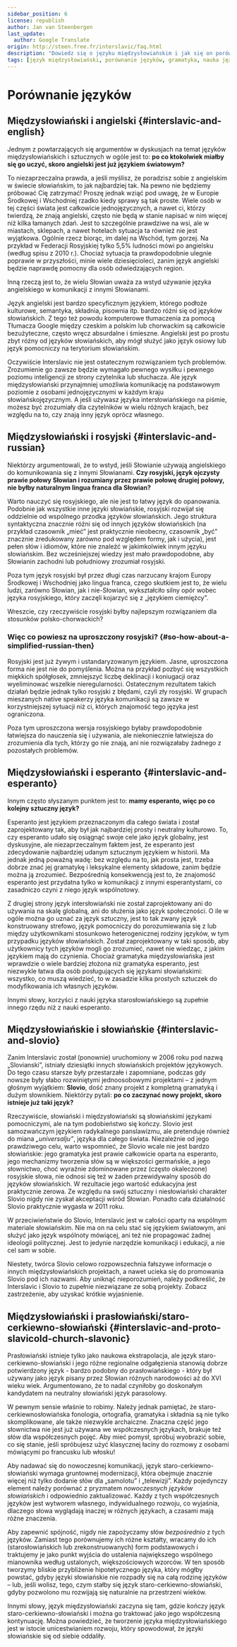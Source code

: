 ```yaml
---
sidebar_position: 6
license: republish
author: Jan van Steenbergen
last_update:
  author: Google Translate
origin: http://steen.free.fr/interslavic/faq.html
description: "Dowiedz się o języku międzysłowiańskim i jak się on porównuje z innymi językami, w tym angielskim, rosyjskim, esperanto, słowio i prasłowiańskim/staro-cerkiewno-słowiańskim."
tags: [język międzysłowiański, porównanie języków, gramatyka, nauka języka]
---
```


# Porównanie języków

## Międzysłowiański i angielski \{#interslavic-and-english}

Jednym z powtarzających się argumentów w dyskusjach na temat języków międzysłowiańskich i sztucznych w ogóle jest to: **po co ktokolwiek miałby się go uczyć, skoro angielski jest już językiem światowym?**

To niezaprzeczalna prawda, a jeśli myślisz, że poradzisz sobie z angielskim w świecie słowiańskim, to jak najbardziej tak. Na pewno nie będziemy próbować Cię zatrzymać! Proszę jednak wziąć pod uwagę, że w Europie Środkowej i Wschodniej rzadko kiedy sprawy są tak proste. Wiele osób w tej części świata jest całkowicie jednojęzycznych, a nawet ci, którzy twierdzą, że znają angielski, często nie będą w stanie napisać w nim więcej niż kilka łamanych zdań. Jest to szczególnie prawdziwe na wsi, ale w miastach, sklepach, a nawet hotelach sytuacja ta również nie jest wyjątkowa. Ogólnie rzecz biorąc, im dalej na Wschód, tym gorzej. Na przykład w Federacji Rosyjskiej tylko 5,5% ludności mówi po angielsku (według spisu z 2010 r.). Chociaż sytuacja ta prawdopodobnie ulegnie poprawie w przyszłości, minie wiele dziesięcioleci, zanim język angielski będzie naprawdę pomocny dla osób odwiedzających region.

Inną rzeczą jest to, że wielu Słowian uważa za wstyd używanie języka angielskiego w komunikacji z innymi Słowianami.

Język angielski jest bardzo specyficznym językiem, którego podłoże kulturowe, semantyka, składnia, pisownia itp. bardzo różni się od języków słowiańskich. Z tego też powodu komputerowe tłumaczenia za pomocą Tłumacza Google między czeskim a polskim lub chorwackim są całkowicie bezużyteczne, często wręcz absurdalne i śmieszne. Angielski jest po prostu zbyt różny od języków słowiańskich, aby mógł służyć jako język osiowy lub język pomocniczy na terytorium słowiańskim.

Oczywiście Interslavic nie jest ostatecznym rozwiązaniem tych problemów. Zrozumienie go zawsze będzie wymagało pewnego wysiłku i pewnego poziomu inteligencji ze strony czytelnika lub słuchacza. Ale język międzysłowiański przynajmniej umożliwia komunikację na podstawowym poziomie z osobami jednojęzycznymi w każdym kraju słowiańskojęzycznym. A jeśli używasz języka intersłowiańskiego na piśmie, możesz być zrozumiały dla czytelników w wielu różnych krajach, bez względu na to, czy znają inny język oprócz własnego.

## Międzysłowiański i rosyjski \{#interslavic-and-russian}

Niektórzy argumentowali, że to wstyd, jeśli Słowianie używają angielskiego do komunikowania się z innymi Słowianami. **Czy rosyjski, język ojczysty prawie połowy Słowian i rozumiany przez prawie połowę drugiej połowy, nie byłby naturalnym lingua franca dla Słowian?**

Warto nauczyć się rosyjskiego, ale nie jest to łatwy język do opanowania. Podobnie jak wszystkie inne języki słowiańskie, rosyjski rozwijał się oddzielnie od wspólnego przodka języków słowiańskich. Jego struktura syntaktyczna znacznie różni się od innych języków słowiańskich (na przykład czasownik „mieć” jest praktycznie nieobecny, czasownik „być” znacznie zredukowany zarówno pod względem formy, jak i użycia), jest pełen słów i idiomów, które nie znaleźć w jakimkolwiek innym języku słowiańskim. Bez wcześniejszej wiedzy jest mało prawdopodobne, aby Słowianin zachodni lub południowy zrozumiał rosyjski.

Poza tym język rosyjski był przez długi czas narzucany krajom Europy Środkowej i Wschodniej jako lingua franca, czego skutkiem jest to, że wielu ludzi, zarówno Słowian, jak i nie-Słowian, wykształciło silny opór wobec języka rosyjskiego, który zaczęli kojarzyć się z „językiem ciemiężcy”.

Wreszcie, czy rzeczywiście rosyjski byłby najlepszym rozwiązaniem dla stosunków polsko-chorwackich?

### Więc co powiesz na uproszczony rosyjski? \{#so-how-about-a-simplified-russian-then}

Rosyjski jest już żywym i ustandaryzowanym językiem. Jasne, uproszczona forma nie jest nie do pomyślenia. Można na przykład pozbyć się wszystkich miękkich spółgłosek, zmniejszyć liczbę deklinacji i koniugacji oraz wyeliminować wszelkie nieregularności. Ostatecznym rezultatem takich działań będzie jednak tylko rosyjski z błędami, czyli zły rosyjski. W grupach mieszanych native speakerzy języka komunikacji są zawsze w korzystniejszej sytuacji niż ci, których znajomość tego języka jest ograniczona.

Poza tym uproszczona wersja rosyjskiego byłaby prawdopodobnie łatwiejsza do nauczenia się i używania, ale niekoniecznie łatwiejsza do zrozumienia dla tych, którzy go nie znają, ani nie rozwiązałaby żadnego z pozostałych problemów.

## Międzysłowiański i esperanto \{#interslavic-and-esperanto}

Innym często słyszanym punktem jest to: **mamy esperanto, więc po co kolejny sztuczny język?**

Esperanto jest językiem przeznaczonym dla całego świata i został zaprojektowany tak, aby był jak najbardziej prosty i neutralny kulturowo. To, czy esperanto udało się osiągnąć swoje cele jako język globalny, jest dyskusyjne, ale niezaprzeczalnym faktem jest, że esperanto jest zdecydowanie najbardziej udanym sztucznym językiem w historii. Ma jednak jedną poważną wadę: bez względu na to, jak prosta jest, trzeba dobrze znać jej gramatykę i leksykalne elementy składowe, zanim będzie można ją zrozumieć. Bezpośrednią konsekwencją jest to, że znajomość esperanto jest przydatna tylko w komunikacji z innymi esperantystami, co zasadniczo czyni z niego język wspólnotowy.

Z drugiej strony język intersłowiański nie został zaprojektowany ani do używania na skalę globalną, ani do służenia jako język społeczności. O ile w ogóle można go uznać za język sztuczny, jest to tak zwany język konstruowany strefowo, język pomocniczy do porozumiewania się z lub między użytkownikami stosunkowo heterogenicznej rodziny języków, w tym przypadku języków słowiańskich. Został zaprojektowany w taki sposób, aby użytkownicy tych języków mogli go zrozumieć, nawet nie wiedząc, z jakim językiem mają do czynienia. Chociaż gramatyka międzysłowiańska jest wprawdzie o wiele bardziej złożona niż gramatyka esperanto, jest niezwykle łatwa dla osób posługujących się językami słowiańskimi: wszystko, co muszą wiedzieć, to w zasadzie kilka prostych sztuczek do modyfikowania ich własnych języków.

Innymi słowy, korzyści z nauki języka starosłowiańskiego są zupełnie innego rzędu niż z nauki esperanto.

## Międzysłowiańskie i słowiańskie \{#interslavic-and-slovio}

Zanim Interslavic został (ponownie) uruchomiony w 2006 roku pod nazwą „Slovianski”, istniały dziesiątki innych słowiańskich projektów językowych. Do tego czasu starsze były przestarzałe i zapomniane, podczas gdy nowsze były słabo rozwiniętymi jednoosobowymi projektami – z jednym głośnym wyjątkiem: **Slovio**, dość znany projekt z kompletną gramatyką i dużym słownikiem. Niektórzy pytali: **po co zaczynać nowy projekt, skoro istnieje już taki język?**

Rzeczywiście, słowiański i międzysłowiański są słowiańskimi językami pomocniczymi, ale na tym podobieństwo się kończy. Slovio jest samozwańczym językiem radykalnego panslawizmu, ale pretenduje również do miana _„universalju”_, języka dla całego świata. Niezależnie od jego prawdziwego celu, warto wspomnieć, że Slovio wcale nie jest bardzo słowiańskie: jego gramatyka jest prawie całkowicie oparta na esperanto, jego mechanizmy tworzenia słów są w większości germańskie, a jego słownictwo, choć wyraźnie zdominowane przez (często okaleczone) rosyjskie słowa, nie odnosi się też w żaden przewidywalny sposób do języków słowiańskich. W rezultacie jego wartość edukacyjna jest praktycznie zerowa. Ze względu na swój sztuczny i niesłowiański charakter Slovio nigdy nie zyskał akceptacji wśród Słowian. Ponadto cała działalność Slovio praktycznie wygasła w 2011 roku.

W przeciwieństwie do Slovio, Interslavic jest w całości oparty na wspólnym materiale słowiańskim. Nie ma on na celu stać się językiem światowym, ani służyć jako język wspólnoty mówiącej, ani też nie propagować żadnej ideologii politycznej. Jest to jedynie narzędzie komunikacji i edukacji, a nie cel sam w sobie.

Niestety, twórca Slovio celowo rozpowszechnia fałszywe informacje o innych międzysłowiańskich projektach, a nawet ucieka się do promowania Slovio pod ich nazwami. Aby uniknąć nieporozumień, należy podkreślić, że Interslavic i Slovio to zupełnie niezwiązane ze sobą projekty. Zobacz zastrzeżenie, aby uzyskać krótkie wyjaśnienie.

## Międzysłowiański i prasłowiański/staro-cerkiewno-słowiański \{#interslavic-and-proto-slavicold-church-slavonic}

Prasłowiański istnieje tylko jako naukowa ekstrapolacja, ale język staro-cerkiewno-słowiański i jego różne regionalne odgałęzienia stanowią dobrze potwierdzony język - bardzo podobny do prasłowiańskiego - który był używany jako język pisany przez Słowian różnych narodowości aż do XVI wieku wiek. Argumentowano, że to nadal czyniłoby go doskonałym kandydatem na neutralny słowiański język parasolowy.

W pewnym sensie właśnie to robimy. Należy jednak pamiętać, że staro-cerkiewnosłowiańska fonologia, ortografia, gramatyka i składnia są nie tylko skomplikowane, ale także niezwykle archaiczne. Znaczna część jego słownictwa nie jest już używana we współczesnych językach, brakuje też słów dla współczesnych pojęć. Aby mieć pomysł, spróbuj wyobrazić sobie, co się stanie, jeśli spróbujesz użyć klasycznej łaciny do rozmowy z osobami mówiącymi po francusku lub włosku!

Aby nadawać się do nowoczesnej komunikacji, język staro-cerkiewno-słowiański wymaga gruntownej modernizacji, która obejmuje znacznie więcej niż tylko dodanie słów dla „samolotu” i „telewizji”. Każdy pojedynczy element należy porównać z pryzmatem _nowoczesnych języków słowiańskich_ i odpowiednio zaktualizować. Każdy z tych współczesnych języków jest wytworem własnego, indywidualnego rozwoju, co wyjaśnia, dlaczego słowa wyglądają inaczej w różnych językach, a czasami mają różne znaczenia.

Aby zapewnić spójność, nigdy nie zapożyczamy słów _bezpośrednio_ z tych języków. Zamiast tego porównujemy ich różne kształty, wracamy do ich (starosłowiańskich lub zrekonstruowanych) form podstawowych i traktujemy je jako punkt wyjścia do ustalenia największego wspólnego mianownika według ustalonych, większościowych wzorców. W ten sposób tworzymy bliskie przybliżenie hipotetycznego języka, który mógłby powstać, gdyby języki słowiańskie nie rozpadły się na całą rodzinę języków – lub, jeśli wolisz, tego, czym stałby się język staro-cerkiewno-słowiański, gdyby pozwolono mu rozwijają się naturalnie na przestrzeni wieków.

Innymi słowy, język międzysłowiański zaczyna się tam, gdzie kończy język staro-cerkiewno-słowiański i można go traktować jako jego współczesną kontynuację. Można powiedzieć, że tworzenie języka międzysłowiańskiego jest w istocie unicestwianiem rozwoju, który spowodował, że języki słowiańskie się od siebie oddaliły.

[Nosłowiański]: http://www.neoslavonic.org

[Słowianin]: http://steen.free.fr/interslavic/grammar.html#simple_grammar

[siciliano/klaviatury]: http://tyflonet.com/siciliano/klaviatury

[`JCUKEN`]: https://bit.ly/2NSMxdC

[`LJNJERTZ`]: https://bit.ly/37frqto

[`IVERT']: https://bit.ly/2XwwTbb

[`ѢHERTY`]: https://bit.ly/2prMdcr

[transliterator]: http://steen.free.fr/interslavic/transliterator.html

[transliterator rozszerzony]: http://steen.free.fr/interslavic/transliterator_extended.html

[słowniki]: http://steen.free.fr/interslavic/slovniky.html

[Zgromadzenie Międzysłowiańskie]: http://facebook.com/groups/1933305396885265

[1]: ../grammar/index.md

[2]: ../orthography.md#etymological-alphabet

